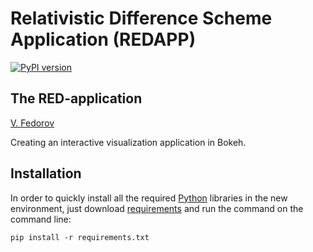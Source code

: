 # Relativistic Difference Scheme Application (REDAPP)
[![PyPI version](https://badge.fury.io/py/redpic.svg)](https://badge.fury.io/py/redpic)
## The RED-application
<a href="https://fuodorov.github.io">V. Fedorov</a>

Creating an interactive visualization application in Bokeh.

## Installation

In order to quickly install all the required [Python](https://www.python.org/downloads/) libraries in the new environment, just download [requirements](https://github.com/fuodorov/redpic/blob/master/requirements.txt) and run the command on the command line:

```
pip install -r requirements.txt
```
